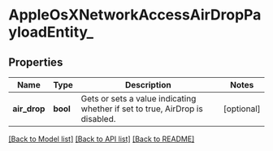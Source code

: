 # AppleOsXNetworkAccessAirDropPayloadEntity_

## Properties
Name | Type | Description | Notes
------------ | ------------- | ------------- | -------------
**air_drop** | **bool** | Gets or sets a value indicating whether if set to true, AirDrop is disabled. | [optional] 

[[Back to Model list]](../README.md#documentation-for-models) [[Back to API list]](../README.md#documentation-for-api-endpoints) [[Back to README]](../README.md)


